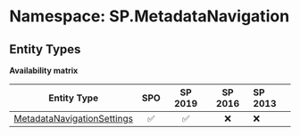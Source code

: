 # Namespace: SP.MetadataNavigation

## Entity Types

**Availability matrix**

Entity Type | SPO | SP 2019 | SP 2016 | SP 2013
----------|:---:|:-------:|:-------:|:-------
[MetadataNavigationSettings](./EntityTypes/MetadataNavigationSettings.md) | ✅ | ✅ | ❌ | ❌
